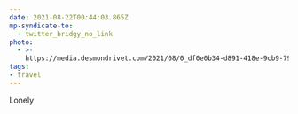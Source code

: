 ```yaml
---
date: 2021-08-22T00:44:03.865Z
mp-syndicate-to:
  - twitter_bridgy_no_link
photo:
  - >-
    https://media.desmondrivet.com/2021/08/0_df0e0b34-d891-418e-9cb9-79c9654193bc.jpg
tags:
- travel
---
```


Lonely
